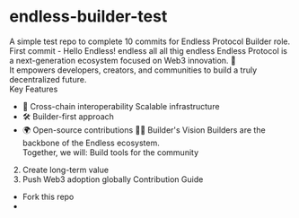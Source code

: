 # endless-builder-test
A simple test repo to complete 10 commits for Endless Protocol Builder role.
First commit - Hello Endless!
endless all 
all thig endless
Endless Protocol is a next-generation ecosystem focused on Web3 innovation. 🚀  
It empowers developers, creators, and communities to build a truly decentralized future.  
Key Features
- 🔗 Cross-chain interoperability
Scalable infrastructure  
- 🛠️ Builder-first approach  
- 🌍 Open-source contributions
🧑‍💻 Builder's Vision
Builders are the backbone of the Endless ecosystem.  
Together, we will:
Build tools for the community  
2. Create long-term value  
3. Push Web3 adoption globally
Contribution Guide
- Fork this repo  
- 
